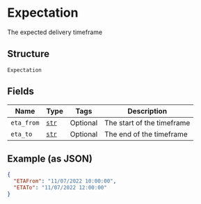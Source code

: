 
# Expectation

The expected delivery timeframe

## Structure

`Expectation`

## Fields

| Name | Type | Tags | Description |
|  --- | --- | --- | --- |
| `eta_from` | [`str`](../../doc/models/string-enum.md) | Optional | The start of the timeframe |
| `eta_to` | [`str`](../../doc/models/string-enum.md) | Optional | The end of the timeframe |

## Example (as JSON)

```json
{
  "ETAFrom": "11/07/2022 10:00:00",
  "ETATo": "11/07/2022 12:00:00"
}
```

